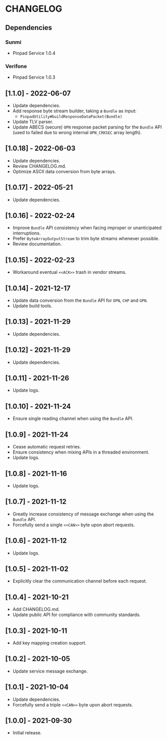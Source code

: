 # CHANGELOG

## Dependencies

### Sunmi
- Pinpad Service 1.0.4

### Verifone 
- Pinpad Service 1.0.3

## [1.1.0] - 2022-06-07
- Update dependencies.
- Add response byte stream builder, taking a `Bundle` as input:
  - `PinpadUtility#buildResponseDataPacket(Bundle)`
- Update TLV parser.
- Update ABECS (secure) `OPN` response packet parsing for the `Bundle` API (used
  to failed due to wrong internal `OPN_CRKSEC` array length).

## [1.0.18] - 2022-06-03
- Update dependencies.
- Review CHANGELOG.md.
- Optimize ASCII data conversion from byte arrays.

## [1.0.17] - 2022-05-21
- Update dependencies.

## [1.0.16] - 2022-02-24
- Improve `Bundle` API consistency when facing improper or unanticipated
  interruptions.
- Prefer `ByteArrayOutputStream` to trim byte streams whenever possible.
- Review documentation. 

## [1.0.15] - 2022-02-23
- Workaround eventual `<<ACK>>` trash in vendor streams.

## [1.0.14] - 2021-12-17
- Update data conversion from the `Bundle` API for `OPN`, `CHP` and `GPN`.
- Update build tools.

## [1.0.13] - 2021-11-29
- Update dependencies.

## [1.0.12] - 2021-11-29
- Update dependencies.

## [1.0.11] - 2021-11-26
- Update logs.

## [1.0.10] - 2021-11-24
- Ensure single reading channel when using the `Bundle` API.

## [1.0.9] - 2021-11-24
- Cease automatic request retries.
- Ensure consistency when mixing APIs in a threaded environment.
- Update logs.

## [1.0.8] - 2021-11-16
- Update logs.

## [1.0.7] - 2021-11-12
- Greatly increase consistency of message exchange when using the `Bundle` API.
- Forcefully send a single `<<CAN>>` byte upon abort requests.

## [1.0.6] - 2021-11-12
- Update logs.

## [1.0.5] - 2021-11-02
- Explicitly clear the communication channel before each request.
  
## [1.0.4] - 2021-10-21
- Add CHANGELOG.md.
- Update public API for compliance with community standards.

## [1.0.3] - 2021-10-11
- Add key mapping creation support.

## [1.0.2] - 2021-10-05
- Update service message exchange.

## [1.0.1] - 2021-10-04
- Update dependencies.
- Forcefully send a triple `<<CAN>>` byte upon abort requests.

## [1.0.0] - 2021-09-30
- Initial release.
